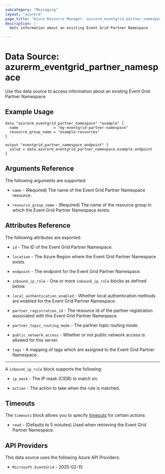 ```yaml
---
subcategory: "Messaging"
layout: "azurerm"
page_title: "Azure Resource Manager: azurerm_eventgrid_partner_namespace"
description: |-
  Gets information about an existing Event Grid Partner Namespace

---
```


# Data Source: azurerm_eventgrid_partner_namespace

Use this data source to access information about an existing Event Grid Partner Namespace

## Example Usage

```hcl
data "azurerm_eventgrid_partner_namespace" "example" {
  name                = "my-eventgrid-partner-namespace"
  resource_group_name = "example-resources"
}

output "eventgrid_partner_namespace_endpoint" {
  value = data.azurerm_eventgrid_partner_namespace.example.endpoint
}
```

## Arguments Reference

The following arguments are supported:

* `name` - (Required) The name of the Event Grid Partner Namespace resource.

* `resource_group_name` - (Required) The name of the resource group in which the Event Grid Partner Namespace exists.

## Attributes Reference

The following attributes are exported:

* `id` - The ID of the Event Grid Partner Namespace.

* `location` - The Azure Region where the Event Grid Partner Namespace exists.

* `endpoint` - The endpoint for the Event Grid Partner Namespace.

* `inbound_ip_rule` - One or more `inbound_ip_rule` blocks as defined below.

* `local_authentication_enabled` - Whether local authentication methods are enabled for the Event Grid Partner Namespace.

* `partner_registration_id` - The resource Id of the partner registration associated with this Event Grid Partner Namespace.

* `partner_topic_routing_mode` - The partner topic routing mode.

* `public_network_access` - Whether or not public network access is allowed for this server.

* `tags` - A mapping of tags which are assigned to the Event Grid Partner Namespace.

---

A `inbound_ip_rule` block supports the following:

* `ip_mask` - The IP mask (CIDR) to match on.

* `action` - The action to take when the rule is matched.

## Timeouts

The `timeouts` block allows you to specify [timeouts](https://www.terraform.io/language/resources/syntax#operation-timeouts) for certain actions:

* `read` - (Defaults to 5 minutes) Used when retrieving the Event Grid Partner Namespace.

## API Providers
<!-- This section is generated, changes will be overwritten -->
This data source uses the following Azure API Providers:

* `Microsoft.EventGrid` - 2025-02-15
